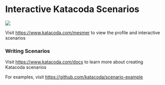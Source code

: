 # Interactive Katacoda Scenarios

[![](http://shields.katacoda.com/katacoda/mesmer/count.svg)](https://www.katacoda.com/mesmer "Get your profile on Katacoda.com")

Visit https://www.katacoda.com/mesmer to view the profile and interactive scenarios

### Writing Scenarios
Visit https://www.katacoda.com/docs to learn more about creating Katacoda scenarios

For examples, visit https://github.com/katacoda/scenario-example
